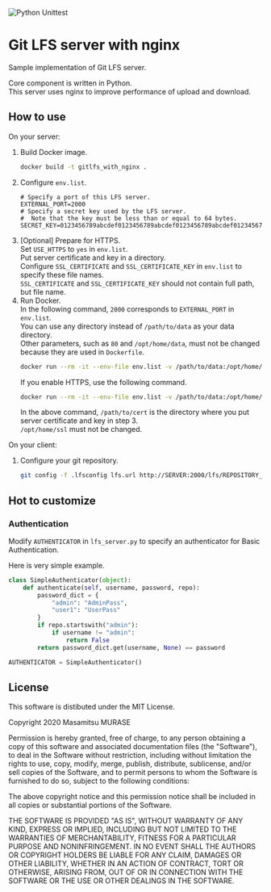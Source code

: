 ![Python Unittest](https://github.com/masamitsu-murase/gitlfs_with_nginx/workflows/Python%20Unittest/badge.svg)

# Git LFS server with nginx

Sample implementation of Git LFS server.

Core component is written in Python.  
This server uses nginx to improve performance of upload and download.

## How to use

On your server:

1. Build Docker image.  
   ```bash
   docker build -t gitlfs_with_nginx .
   ```
2. Configure `env.list`.  
   ```text
   # Specify a port of this LFS server.
   EXTERNAL_PORT=2000
   # Specify a secret key used by the LFS server.
   #  Note that the key must be less than or equal to 64 bytes.
   SECRET_KEY=0123456789abcdef0123456789abcdef0123456789abcdef0123456789abcdef
   ```
3. [Optional] Prepare for HTTPS.  
   Set `USE_HTTPS` to `yes` in `env.list`.  
   Put server certificate and key in a directory.  
   Configure `SSL_CERTIFICATE` and `SSL_CERTIFICATE_KEY` in `env.list` to specify these file names.  
   `SSL_CERTIFICATE` and `SSL_CERTIFICATE_KEY` should not contain full path, but file name.
4. Run Docker.  
   In the following command,  `2000` corresponds to `EXTERNAL_PORT` in `env.list`.  
   You can use any directory instead of `/path/to/data` as your data directory.  
   Other parameters, such as `80` and `/opt/home/data`, must not be changed because they are used in `Dockerfile`.
   ```bash
   docker run --rm -it --env-file env.list -v /path/to/data:/opt/home/data -p2000:80 gitlfs_with_nginx
   ```
   If you enable HTTPS, use the following command.
   ```bash
   docker run --rm -it --env-file env.list -v /path/to/data:/opt/home/data -v /path/to/cert:/opt/home/ssl:ro -p2000:80 gitlfs_with_nginx
   ```
   In the above command, `/path/to/cert` is the directory where you put server certificate and key in step 3.  
   `/opt/home/ssl` must not be changed.

On your client:

1. Configure your git repository.  
   ```bash
   git config -f .lfsconfig lfs.url http://SERVER:2000/lfs/REPOSITORY_GROUP/REPOSITORY_NAME/info/lfs
   ```

## Hot to customize

### Authentication

Modify `AUTHENTICATOR` in `lfs_server.py` to specify an authenticator for Basic Authentication.

Here is very simple example.

```python
class SimpleAuthenticator(object):
    def authenticate(self, username, password, repo):
        password_dict = {
            "admin": "AdminPass",
            "user1": "UserPass"
        }
        if repo.startswith("admin"):
            if username != "admin":
                return False
        return password_dict.get(username, None) == password

AUTHENTICATOR = SimpleAuthenticator()
```


## License

This software is distibuted under the MIT License.

Copyright 2020 Masamitsu MURASE

Permission is hereby granted, free of charge, to any person obtaining a copy of this software and associated documentation files (the "Software"), to deal in the Software without restriction, including without limitation the rights to use, copy, modify, merge, publish, distribute, sublicense, and/or sell copies of the Software, and to permit persons to whom the Software is furnished to do so, subject to the following conditions:

The above copyright notice and this permission notice shall be included in all copies or substantial portions of the Software.

THE SOFTWARE IS PROVIDED "AS IS", WITHOUT WARRANTY OF ANY KIND, EXPRESS OR IMPLIED, INCLUDING BUT NOT LIMITED TO THE WARRANTIES OF MERCHANTABILITY, FITNESS FOR A PARTICULAR PURPOSE AND NONINFRINGEMENT. IN NO EVENT SHALL THE AUTHORS OR COPYRIGHT HOLDERS BE LIABLE FOR ANY CLAIM, DAMAGES OR OTHER LIABILITY, WHETHER IN AN ACTION OF CONTRACT, TORT OR OTHERWISE, ARISING FROM, OUT OF OR IN CONNECTION WITH THE SOFTWARE OR THE USE OR OTHER DEALINGS IN THE SOFTWARE.
